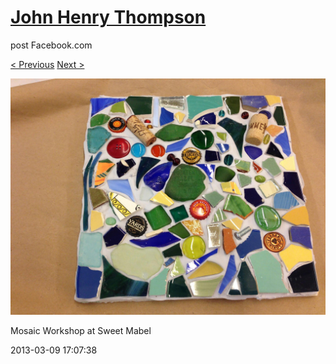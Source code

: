 # [John Henry Thompson](../README.md)
post Facebook.com

[< Previous](2013-03-09-3.md) [Next >](2013-03-09-5.md)

[![](../media/2013-03-09/Mosaic-Workshop-at-Sweet-Mabel-3.jpg)](../README.md)

Mosaic Workshop at Sweet Mabel

2013-03-09 17:07:38